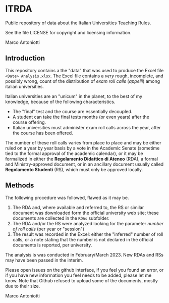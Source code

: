 # ITRDA

Public repository of data about the Italian Universities Teaching
Rules.

See the file LICENSE for copyright and licensing information.

Marco Antoniotti


## Introduction

This repository contains a the "data" that was used to produce the
Excel file `<Date> Analysis.xlsx`.  The Excel file contains a *very* rough,
incomplete, and possibly wrong, count of the distribution of *exam
roll calls* (*appelli*) among italian universities.

Italian universities are an "unicum" in the planet, to the best of my
knowledge, because of the following characteristics.

- The "final" test and the course are essentially decoupled.
- A student can take the final tests months (or even years) after the
  course offering.
- Italian universities must administer exam roll calls across the
  year, after the course has been offered.
  
The number of these roll calls varies from place to place and may be
either ruled on a year by year basis by a vote in the Academic Senate
(sometime tied to the formal approval of the academic calendar), or it
may be formalized in either the **Regolamento Didattico di Ateneo**
(RDA), a formal and Ministry-approved document, or in an ancillary
document usually called **Regolamento Studenti** (RS), which must only be
approved locally.


## Methods

The following procedure was followed, flawed as it may be.

1. The RDA and, where available and referred to, the RS or similar
   document was downloaded form the official university web site;
   these documents are collected in the `RDAs` subfolder.
2. The RDA and/or the RS were analyzed looking for the
   parameter *number of roll calls* (per year or "session")
3. The result was recorded in the Excel: either the "inferred" number
   of roll calls, or a note stating that the number is not declared in
   the official documents is reported, per university.
   
The analysis is was conducted in February/March 2023.  New RDAs and
RSs may have been passed in the interim.

Please open issues on the github interface, if you feel you found an
error, or if you have new information you feel needs to be added, please
let me know.  Note that Github refused to upload some of the documents,
mostly due to their size.

Marco Antoniotti

